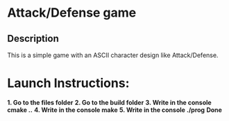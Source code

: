 # Attack/Defense game

## Description
This is a simple game with an ASCII character design like Attack/Defense.

# Launch Instructions:
**1. Go to the files folder**
**2. Go to the build folder**
**3. Write in the console cmake ..**
**4. Write in the console make**
**5. Write in the console ./prog**
**Done**
